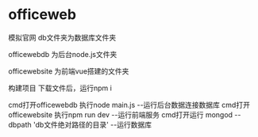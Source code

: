 # officeweb
 模拟官网
db文件夹为数据库文件夹

officewebdb 为后台node.js文件夹

officewebsite 为前端vue搭建的文件夹


构建项目 下载文件后，运行npm i

cmd打开officewebdb  执行node main.js                --运行后台数据连接数据库
cmd打开officewebsite 执行npm run dev                --运行前端服务
cmd打开运行 mongod --dbpath 'db文件绝对路径的目录'   --运行数据库
